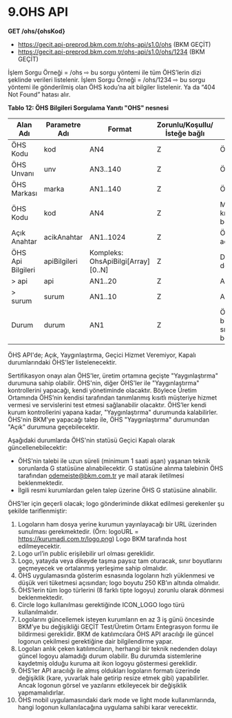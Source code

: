# 9.OHS API

**GET /ohs/{ohsKod}**

-	https://gecit.api-preprod.bkm.com.tr/ohs-api/s1.0/ohs (BKM GEÇİT)
-	https://gecit.api-preprod.bkm.com.tr/ohs-api/s1.0/ohs/1234 (BKM GEÇİT)

İşlem Sorgu Örneği = /ohs ⇨ bu sorgu yöntemi ile tüm ÖHS’lerin dizi şeklinde verileri listelenir.
İşlem Sorgu Örneği = /ohs/1234 ⇨ bu sorgu yöntemi ile gönderilmiş olan ÖHS kodu’na ait bilgiler listelenir. Ya da “404 Not Found” hatası alır.

**Tablo 12: ÖHS Bilgileri Sorgulama Yanıtı "OHS" nesnesi**

|Alan Adı |Parametre Adı |Format |Zorunlu/Koşullu/İsteğe bağlı|Açıklama |
| --- | --- | --- | --- | --- |
|ÖHS Kodu	|kod	|AN4|	Z	|ÖHS'nin kod bilgisi|
|ÖHS Unvanı	|unv	|AN3..140|	Z	|ÖHS'nin unvan bilgisi|
|ÖHS Markası	|marka	|AN1..140|	Z	|ÖHS'nin kod bilgisi|
|ÖHS Kodu	|kod	|AN4|	Z	|Müşterinin kolaylıkla algılayabileceği kısa unvan bilgisi. ÖHS tarafından belirlenecektir.|
|Açık Anahtar	|acikAnahtar	|AN1..1024|	Z	|ÖHS’nin mesaj imzalama için paylaştığı açık anahtar|
|ÖHS Api Bilgileri	|apiBilgileri	|Kompleks:<br> OhsApiBilgi[Array][0..N]|	Z	|Desteklenen Api ve sürüm bilgileri dönülecektir.|
| > api	|api	|AN1..20|	Z	|Api İsmi Örnek :ois
| > surum	|surum	|AN1..10|	Z	|Api Sürüm Kodu Örnek: s1.0, s2.0 s1.0|
|Durum	|durum	|AN1|	Z	|ÖHS'nin durum bilgisidir.TR.OIS.DataCode.OHSDurumu sıralı veri tipinde alabileceği değerler belirtilmiştir.|

ÖHS API'de; Açık, Yaygınlaştırma, Geçici Hizmet Veremiyor, Kapalı durumlarındaki ÖHS'ler listelenecektir.

Sertifikasyon onayı alan ÖHS'ler, üretim ortamına geçişte "Yaygınlaştırma" durumuna sahip olabilir. ÖHS'nin, diğer ÖHS'ler ile "Yaygınlaştırma" kontrollerini yapacağı, kendi yönetiminde olacaktır. Böylece Üretim Ortamında ÖHS’nin kendisi tarafından tanımlanmış kısıtlı müşteriye hizmet vermesi ve servislerini test etmesi sağlanabilir olacaktır. ÖHS’ler kendi kurum kontrollerini yapana kadar, "Yaygınlaştırma" durumunda kalabilirler. ÖHS'nin BKM'ye yapacağı talep ile, ÖHS "Yaygınlaştırma" durumundan "Açık" durumuna geçebilecektir.

Aşağıdaki durumlarda ÖHS'nin statüsü Geçici Kapalı olarak güncellenebilecektir:

-	ÖHS'nin talebi ile uzun süreli (minimum 1 saati aşan) yaşanan teknik sorunlarda G statüsüne alınabilecektir. G statüsüne alınma talebinin ÖHS tarafından odemeiste@bkm.com.tr ye mail atarak iletilmesi beklenmektedir.
-	İlgili resmi kurumlardan gelen talep üzerine ÖHS G statüsüne alınabilir.

ÖHS’ler için geçerli olacak; logo gönderiminde dikkat edilmesi gerekenler şu şekilde tariflenmiştir:

1.	Logoların ham dosya yerine kurumun yayınlayacağı bir URL üzerinden sunulması gerekmektedir. (Örn: logoURL = https://kurumadi.com.tr/logo.png) Logo BKM tarafında host edilmeyecektir.
2.	Logo url’in public erişilebilir url olması gereklidir.
3.	Logo, yatayda veya dikeyde taşma paysız tam oturacak, sınır boyutlarını geçmeyecek ve ortalanmış yerleşime sahip olmalıdır.
4.	ÖHS uygulamasında gösterim esnasında logoların hızlı yüklenmesi ve düşük veri tüketmesi açısından; logo boyutu 250 KB’ın altında olmalıdır.
5.	ÖHS’lerin tüm logo türlerini (8 farklı tipte logoyu) zorunlu olarak dönmesi beklenmektedir.
6.	Circle logo kullanılması gerektiğinde ICON_LOGO logo türü kullanılmalıdır.
7.	Logolarını güncellemek isteyen kurumların en az 3 iş günü öncesinde BKM’ye bu değişikliği GEÇİT Test/Üretim Ortamı Entegrasyon formu ile bildirmesi gereklidir. BKM de katılımcılara ÖHS API aracılığı ile güncel logonun çekilmesi gerektiğine dair bilgilendirme yapar.
8.	Logoları anlık çeken katılımcıların, herhangi bir teknik nedenden dolayı güncel logoyu alamadığı durum olabilir. Bu durumda sistemlerine kaydetmiş olduğu kuruma ait ikon logoyu göstermesi gereklidir.
9.	ÖHS’ler API aracılığı ile almış oldukları logoların formatı üzerinde değişiklik (kare, yuvarlak hale getirip resize etmek gibi) yapabilirler. Ancak logonun görsel ve yazılarını etkileyecek bir değişiklik yapmamalıdırlar.
10.	ÖHS mobil uygulamasındaki dark mode ve light mode kullanımlarında, hangi logonun kullanılacağına uygulama sahibi karar verecektir.
